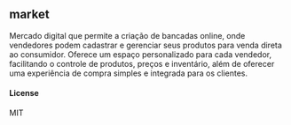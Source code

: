 ## market

Mercado digital que permite a criação de bancadas online, onde vendedores podem cadastrar e gerenciar seus produtos para venda direta ao consumidor. Oferece um espaço personalizado para cada vendedor, facilitando o controle de produtos, preços e inventário, além de oferecer uma experiência de compra simples e integrada para os clientes.

#### License

MIT